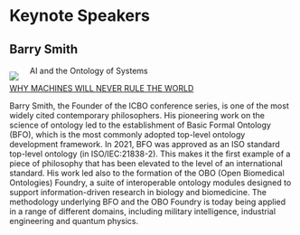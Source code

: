 # Keynote Speakers

## Barry Smith 

<img src='../images/BS-aruba1-2021.jpg' align='left' style='margin:10px 20px 0px 0px' /> 

AI and the Ontology of Systems

[WHY MACHINES WILL NEVER RULE THE WORLD](https://buffalo.app.box.com/v/AI-Without-Fear)

Barry Smith, the Founder of the ICBO conference series, is one of the most widely cited contemporary philosophers. His pioneering work on the science of ontology led to the establishment of Basic Formal Ontology (BFO), which is the most commonly adopted top-level ontology development framework. In 2021, BFO was approved as an ISO standard top-level ontology (in ISO/IEC:21838-2). This makes it the first example of a piece of philosophy that has been elevated to the level of an international standard. His work led also to the formation of the OBO (Open Biomedical Ontologies) Foundry, a suite of interoperable ontology modules designed to support information-driven research in biology and biomedicine. The methodology underlying BFO and the OBO Foundry is today being applied in a range of different domains, including military intelligence, industrial engineering and quantum physics. 


